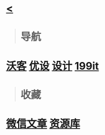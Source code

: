 # [<](./)


> # 导航

# [沃客](https://www.9178.work/) [优设](https://hao.uisdc.com/) [设计](http://hao.shejidaren.com/) [199it](http://hao.199it.com/)

> # 收藏

# [微信文章](https://weixin.sogou.com/) [资源库](https://leach-chen.github.io/)





